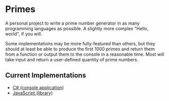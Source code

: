 # Primes
A personal project to write a prime number generator in as many programming languages as possible. A slightly more complex "Hello, world", if you will.

Some implementations may be more fully-featured than others, but they should at least be able to produce the first 1000 primes and return them from a function or output them to the console in a reasonable time. Most will take input and return a user-defined quantity of prime numbers.

## Current Implementations
* [C# (console application)](./c-sharp/)
* [JavaScript (library)](./javascript/)